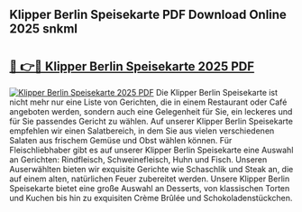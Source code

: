 ## Klipper Berlin Speisekarte PDF Download Online 2025 snkmI

# <h2><a href="http://gc7f2ix.nevu.top/?p=Klipper+Berlin+Speisekarte">🔗 👉🔴 Klipper Berlin Speisekarte 2025 PDF</a></h2>

[![Klipper Berlin Speisekarte 2025 PDF](https://i.imgur.com/dBaPXMq.png)](http://gc7f2ix.nevu.top/?p=Klipper+Berlin+Speisekarte)
Die Klipper Berlin Speisekarte ist nicht mehr nur eine Liste von Gerichten, die in einem Restaurant oder Café angeboten werden, sondern auch eine Gelegenheit für Sie, ein leckeres und für Sie passendes Gericht zu wählen. Auf unserer Klipper Berlin Speisekarte empfehlen wir einen Salatbereich, in dem Sie aus vielen verschiedenen Salaten aus frischem Gemüse und Obst wählen können. Für Fleischliebhaber gibt es auf unserer Klipper Berlin Speisekarte eine Auswahl an Gerichten: Rindfleisch, Schweinefleisch, Huhn und Fisch. Unseren Auserwählten bieten wir exquisite Gerichte wie Schaschlik und Steak an, die auf einem alten, natürlichen Feuer zubereitet werden. Unsere Klipper Berlin Speisekarte bietet eine große Auswahl an Desserts, von klassischen Torten und Kuchen bis hin zu exquisiten Crème Brûlée und Schokoladenstückchen.
